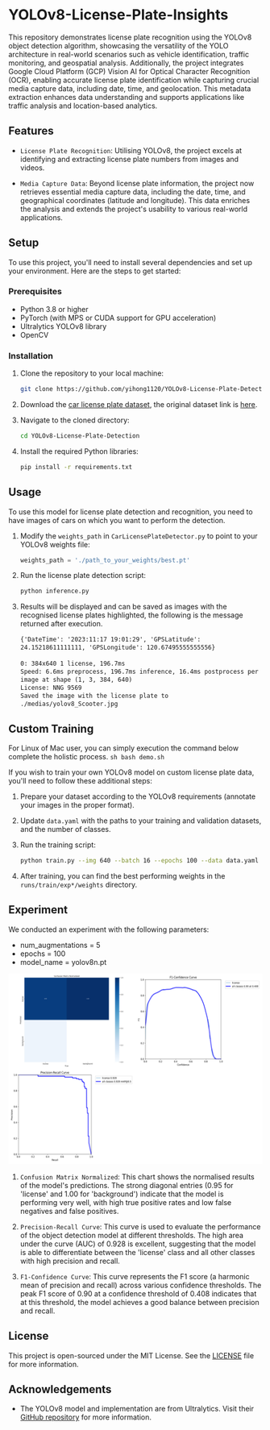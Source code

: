 # YOLOv8-License-Plate-Insights

This repository demonstrates license plate recognition using the YOLOv8 object detection algorithm, showcasing the versatility of the YOLO architecture in real-world scenarios such as vehicle identification, traffic monitoring, and geospatial analysis. Additionally, the project integrates Google Cloud Platform (GCP) Vision AI for Optical Character Recognition (OCR), enabling accurate license plate identification while capturing crucial media capture data, including date, time, and geolocation. This metadata extraction enhances data understanding and supports applications like traffic analysis and location-based analytics.

## Features

* `License Plate Recognition`: Utilising YOLOv8, the project excels at identifying and extracting license plate numbers from images and videos.

* `Media Capture Data`: Beyond license plate information, the project now retrieves essential media capture data, including the date, time, and geographical coordinates (latitude and longitude). This data enriches the analysis and extends the project's usability to various real-world applications.

## Setup

To use this project, you'll need to install several dependencies and set up your environment. Here are the steps to get started:

### Prerequisites

- Python 3.8 or higher
- PyTorch (with MPS or CUDA support for GPU acceleration)
- Ultralytics YOLOv8 library
- OpenCV

### Installation

1. Clone the repository to your local machine:

    ```sh
    git clone https://github.com/yihong1120/YOLOv8-License-Plate-Detection.git
    ```

2. Download the [car license plate dataset](https://1drv.ms/u/s!AiltJg0lR4P-ylzt6zyr3s3tEpij?e=r5E9ja), the  original dataset link is [here](https://www.kaggle.com/datasets/andrewmvd/car-plate-detection?resource=download).

3. Navigate to the cloned directory:

    ```sh
    cd YOLOv8-License-Plate-Detection
    ```

4. Install the required Python libraries:

    ```sh
    pip install -r requirements.txt
    ```

## Usage

To use this model for license plate detection and recognition, you need to have images of cars on which you want to perform the detection.

1. Modify the `weights_path` in `CarLicensePlateDetector.py` to point to your YOLOv8 weights file:

    ```python
    weights_path = './path_to_your_weights/best.pt'
    ```

2. Run the license plate detection script:

    ```sh
    python inference.py
    ```

3. Results will be displayed and can be saved as images with the recognised license plates highlighted, the following is the message returned after execution.
    ```
    {'DateTime': '2023:11:17 19:01:29', 'GPSLatitude': 24.15218611111111, 'GPSLongitude': 120.67495555555556}

    0: 384x640 1 license, 196.7ms
    Speed: 6.6ms preprocess, 196.7ms inference, 16.4ms postprocess per image at shape (1, 3, 384, 640)
    License: NNG 9569
    Saved the image with the license plate to ./medias/yolov8_Scooter.jpg
    ```

## Custom Training

For Linux of Mac user, you can simply execution the command below complete the holistic process.
    ```sh
    bash demo.sh
    ```

If you wish to train your own YOLOv8 model on custom license plate data, you'll need to follow these additional steps:

1. Prepare your dataset according to the YOLOv8 requirements (annotate your images in the proper format).
2. Update `data.yaml` with the paths to your training and validation datasets, and the number of classes.
3. Run the training script:

    ```sh
    python train.py --img 640 --batch 16 --epochs 100 --data data.yaml --weights yolov8n.pt
    ```

4. After training, you can find the best performing weights in the `runs/train/exp*/weights` directory.

## Experiment

We conducted an experiment with the following parameters:
- num_augmentations = 5
- epochs = 100
- model_name = yolov8n.pt

![train_output](./medias/train_output.png)

1. `Confusion Matrix Normalized`: This chart shows the normalised results of the model's predictions. The strong diagonal entries (0.95 for 'license' and 1.00 for 'background') indicate that the model is performing very well, with high true positive rates and low false negatives and false positives.

2. `Precision-Recall Curve`: This curve is used to evaluate the performance of the object detection model at different thresholds. The high area under the curve (AUC) of 0.928 is excellent, suggesting that the model is able to differentiate between the 'license' class and all other classes with high precision and recall.

3. `F1-Confidence Curve`: This curve represents the F1 score (a harmonic mean of precision and recall) across various confidence thresholds. The peak F1 score of 0.90 at a confidence threshold of 0.408 indicates that at this threshold, the model achieves a good balance between precision and recall.

## License

This project is open-sourced under the MIT License. See the [LICENSE](./LICENSE) file for more information.

## Acknowledgements

- The YOLOv8 model and implementation are from Ultralytics. Visit their [GitHub repository](https://github.com/ultralytics/ultralytics) for more information.